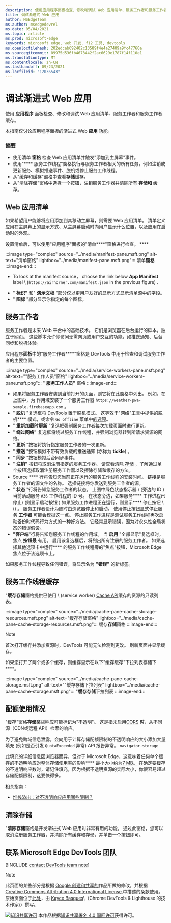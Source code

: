 ```yaml
---
description: 使用应用程序面板检查、修改和调试 Web 应用清单、服务工作者和服务工作者缓存。
title: 调试渐进式 Web 应用
author: MSEdgeTeam
ms.author: msedgedevrel
ms.date: 05/04/2021
ms.topic: article
ms.prod: microsoft-edge
keywords: microsoft edge, web 开发, f12 工具, devtools
ms.openlocfilehash: 202edcab692402c13589f4e4a27409a9fc47760a
ms.sourcegitcommit: 09975d536fb4673442f2ac6629e1787f14f110e1
ms.translationtype: MT
ms.contentlocale: zh-CN
ms.lasthandoff: 09/23/2021
ms.locfileid: "12036543"
---
```

<!-- Copyright Kayce Basques

   Licensed under the Apache License, Version 2.0 (the "License");
   you may not use this file except in compliance with the License.
   You may obtain a copy of the License at

       https://www.apache.org/licenses/LICENSE-2.0

   Unless required by applicable law or agreed to in writing, software
   distributed under the License is distributed on an "AS IS" BASIS,
   WITHOUT WARRANTIES OR CONDITIONS OF ANY KIND, either express or implied.
   See the License for the specific language governing permissions and
   limitations under the License.  -->
# <a name="debug-progressive-web-apps"></a>调试渐进式 Web 应用

使用 **应用程序** 面板检查、修改和调试 Web 应用清单、服务工作者和服务工作者缓存。

<!--Related Guides:

*   [Progressive Web Apps](/web/progressive-web-apps)  -->

<!--TODO:  Link web "Progressive Web Apps" section when available. -->

本指南仅讨论应用程序面板的渐进式 Web **应用** 功能。  <!--If you're looking for help on the other panes, check out the last section of this guide, [Other Application panel guides](#other-application-panel-guides).  -->

<!--TODO:  Link to sections when available. -->

### <a name="summary"></a>摘要

*   使用清单 **窗格** 检查 Web 应用清单并触发"添加到主屏幕"事件。
*   使用"**** 服务工作线程"窗格执行与服务工作者相关的所有任务，例如注销或更新服务、模拟推送事件、脱机或停止服务工作线程。
*   从"缓存和缓存"窗格中查看**存储**缓存。
*   从"清除存储"窗格中选择一个按钮，注销服务工作器并清除所有 **存储和** 缓存。

## <a name="web-app-manifest"></a>Web 应用清单

如果希望用户能够将应用添加到其移动主屏幕，则需要 Web 应用清单。  清单定义应用在主屏幕上的显示方式、从主屏幕启动时向用户显示什么位置，以及应用在启动时的外观。

<!--Related Guides:

*   [Improve user experiences with a Web App Manifest](/web/fundamentals/web-app-manifest)
*   [Using App Install Banners](/web/fundamentals/app-install-banners)  -->

<!--TODO:  Link to sections when available. -->

设置清单后，可以使用"应用程序"面板的"清单****"窗格进行检查。 ****

:::image type="complex" source="../media/manifest-pane.msft.png" alt-text="清单窗格" lightbox="../media/manifest-pane.msft.png":::
   清单**窗格**
:::image-end:::

*   To look at the manifest source， choose the link below **App Manifest** label \ (`https://airhorner.com/manifest.json` in the previous figure\) .
<!-- *   Choose the **Add to homescreen** button to simulate an Add to Homescreen event.  Check out the next section for more information.  -->
*   " **标识"** 和" **演示文稿** "部分仅以更用户友好的显示方式显示清单源中的字段。
*   " **图标** "部分显示你指定的每个图标。

<!--### Simulate Add to Homescreen events  -->

<!--A web app may only be added to a homescreen when the site is visited at least twice, with at least five minutes between visits.  While developing or debugging your Add to Homescreen workflow, the criteria is potentially inconvenient.
The **Add to homescreen** button on the **App Manifest** pane lets you simulate Add to Homescreen events whenever you want.  -->

<!--You may test out this feature with the [Microsoft I/O 2016 progressive web app](https://events.alpahabet.com/io2016/), which has proper support for Add to Homescreen.  Choosing on **Add to Homescreen** while the app is open prompts Microsoft Edge to display the "add this site to your shelf" banner, which is the desktop equivalent of the "add to homescreen" banner for mobile devices.  -->

<!--
:::image type="complex" source="../media/io.msft.png" alt-text="Add to desktop shelf" lightbox="../media/io.msft.png":::
   Add to desktop shelf
:::image-end:::
-->

<!--
> [!Tip]
> Keep the **Console** drawer open while simulating Add to Homescreen events.  The Console tells you if your manifest has any issues and logs other information about the Add to Homescreen lifecycle.  -->

<!--The **Add to Homescreen** feature may not yet simulate the workflow for mobile devices.  Notice how the "add to shelf" prompt was triggered in the screenshot above, even though DevTools is in Device Mode.  However, if you may successfully add your app to your desktop shelf, then it works for mobile, too.  -->

<!-- TODO: Rework content after sample app is created. -->

<!--If you want to test out the genuine mobile experience, you may connect a real mobile device to DevTools via **remote debugging**, and then choose the **Add to Homescreen** button \(on DevTools\) to trigger the "add to homescreen" prompt on the connected mobile device.  -->

<!--TODO:  Link Debug "remote debugging" sections when available. -->

## <a name="service-workers"></a>服务工作者

服务工作者是未来 Web 平台中的基础技术。  它们是浏览器在后台运行的脚本，独立于网页。  这些脚本允许你访问无需网页或用户交互的功能，如推送通知、后台同步和脱机体验。

<!--Related Guides:

*   [Intro to Service Workers](/web/fundamentals/primers/service-worker)
*   [Push Notifications: Timely, Relevant, and Precise](/web/fundamentals/push-notifications)  -->

<!--TODO:  Link to sections when available. -->

应用程序**面板**中的"服务工作者****"窗格是 DevTools 中用于检查和调试服务工作者的主要位置。

:::image type="complex" source="../media/service-workers-pane.msft.png" alt-text="&quot;服务工作人员&quot;窗格" lightbox="../media/service-workers-pane.msft.png":::
   " **服务工作人员"** 窗格
:::image-end:::

*   如果将服务工作器安装到当前打开的页面，则它将在此窗格中列出。  例如，在上图中，为 作用域安装了一个服务工作器 `https://weather-pwa-sample.firebaseapp.com` 。
*   " **脱机** "复选框将 DevTools 置于脱机模式。  这等效于"网络"工具中提供的脱机**** 模式，或命令 `Go offline` 菜单中[的选项][DevtoolsCommandMenuIndex]。
*   " **重新加载时更新** "复选框强制服务工作者每次加载页面时进行更新。
*   " **绕过网络"** 复选框将绕过服务工作线程，并强制浏览器转到所请求资源的网络。
*   " **更新** "按钮将执行指定服务工作者的一次更新。
*   " **推送** "按钮模拟不带有效负载的推送通知 (亦称为 **tickle**\) 。
*   " **同步** "按钮模拟后台同步事件。
*   " **注销"** 按钮将取消注册指定的服务工作器。  请查看清除 [存储](#clear-storage) ，了解通过单个按钮选择取消注册服务工作器以及擦除存储和缓存的方法。
*   Source **** 行将告知您当前正在运行的服务工作线程的安装时间。  链接是服务工作者的源文件的名称。  选择链接将你发送到服务工作者的源。
*   " **状态** "行将告知您服务工作者的状态。  上图中绿色状态指示器 \ (旁边的 ID ) 当前活动服务 `#36` 工作线程的 ID 号。  在状态旁边，如果服务**** 工作进程已停止\ (则显示启动按钮 \) 如果服务工作进程正在运行，则显示**** 停止按钮 \ (\) 。  服务工作者设计为随时由浏览器停止和启动。  使用停止按钮显式停止服务 **工作器** 可能会模拟这一点。  停止服务工作进程是测试服务工作线程再次启动备份时代码行为方式的一种好方法。  它经常显示错误，因为对永久性全局状态的错误假设。
*   **"客户端**"行将告知您服务工作线程的作用域。  当 **启用** "全部显示"复选框时，焦点 **按钮最** 有用。  启用该复选框后，将列出所有注册的服务工作者。  如果选择其他选项卡中运行**** 的服务工作线程旁的"焦点"按钮，Microsoft Edge焦点位于该选项卡上。

如果服务工作线程导致任何错误，将显示名为 **"错误"** 的新标签。

<!--
:::image type="complex" source="../media/sw-error.msft.png" alt-text="Service worker with errors" lightbox="../media/sw-error.msft.png":::
   Service worker with errors
:::image-end:::
-->

<!--TODO:  Capture Service Worker Errors sample when available. -->
<!--TODO:  Link Web "How tickle works" sections when available. -->

## <a name="service-worker-caches"></a>服务工作线程缓存

"**缓存存储**窗格提供已使用 \ (service worker\) [Cache API][MDNWebCacheAPI]缓存的资源的只读列表。

:::image type="complex" source="../media/cache-pane-cache-storage-resources.msft.png" alt-text="缓存存储窗格" lightbox="../media/cache-pane-cache-storage-resources.msft.png":::
   缓存**存储**窗格
:::image-end:::

> [!NOTE]
> 首次打开缓存并添加资源时，DevTools 可能无法检测到更改。  刷新页面并显示缓存。

如果您打开了两个或多个缓存，则缓存显示在以下"缓存缓存"下拉列表存储下****。

:::image type="complex" source="../media/cache-pane-cache-storage.msft.png" alt-text="&quot;缓存存储下拉列表" lightbox="../media/cache-pane-cache-storage.msft.png":::
   "**缓存存储**下拉列表
:::image-end:::

## <a name="quota-usage"></a>配额使用情况

"缓存"窗格**存储**某些响应可能标记为"不透明"。  这是指未启用[CORS][FetchHttpCorsProtocol] **时**，从不同源（CDN或远程 API）检索的响应。

<!--TODO:  Link Web "CDN" section when available. -->
<!--TODO:  Link Web "opaque" section when available. -->

为了避免跨域信息泄露，会向用于计算存储配额限制的不透明响应的大小添加大量填充 (例如是否引发 `QuotaExceeded` 异常\) API 报告异常。 `navigator.storage`

<!--TODO:  Link Estimating "`navigator.storage` API" sections when available. -->

此填充的详细信息因浏览器而异，但对于 Microsoft Edge，这意味着任何单个缓存的不透明响应对整体存储使用率的影响**** 最小大小约为[7 MB。][ChromiumIssues796060#c17]  在确定要缓存的不透明响应数时，请记住填充，因为根据不透明资源的实际大小，你很容易超过存储配额限制，这要快得多。

相关指南：

*   [堆栈溢出：对不透明响应应用哪些限制？][StackOverflowLimitationsForOpaqueResponses]
<!--*   [Alphabet work container: Understanding Storage Quota](/web/tools/Alphabet-work-container/guides/storage-quota#beware_of_opaque_responses)  -->

<!--TODO:  Link Work container storage quota for opaque responses section when available. -->

## <a name="clear-storage"></a>清除存储

"**清除存储**窗格是开发渐进式 Web 应用时非常有用的功能。  通过此窗格，您可以取消注册服务工作器，并清除所有缓存和存储，并单击一个按钮即可。  <!--Check out the section below to learn more.  -->

<!--Related Guides:

*   [Clear Storage](/iterate/manage-data/local-storage#clear-storage)  -->

<!--TODO:  Link to sections when available. -->

<!--## Other Application panel guides

Check out the guides below for more help on the other panes of the **Application** panel.

Related Guides:

*   [Inspect page resources](/iterate/manage-data/page-resources)
*   [Inspect and manage local storage and caches](/iterate/manage-data/local-storage)  -->

## <a name="getting-in-touch-with-the-microsoft-edge-devtools-team"></a>联系 Microsoft Edge DevTools 团队

[!INCLUDE [contact DevTools team note](../includes/contact-devtools-team-note.md)]

<!-- links -->

[DevtoolsCommandMenuIndex]: ../command-menu/index.md "使用 Microsoft Edge DevTools 命令菜单运行命令 | Microsoft Docs"

[ChromiumIssues796060#c17]: https://bugs.chromium.org/p/chromium/issues/detail?id=796060#c17 "Chromium问题 796060：存储代码位于 html 中时，每次刷新时缓存缓存值会上升"

[FetchHttpCorsProtocol]: https://fetch.spec.whatwg.org/#http-cors-protocol

[MDNWebCacheAPI]: https://developer.mozilla.org/docs/Web/API/Cache "缓存 - Web API |MDN"

[StackOverflowLimitationsForOpaqueResponses]: https://stackoverflow.com/q/39109789/385997 "堆栈溢出：对不透明响应应用哪些限制？"

<!--[WebEstimatingAvailableStorageSpace]: whats-new/2017/08/estimating-available-storage-space  -->
<!--[RemoteDebugging]: /debug/remote-debugging/remote-debugging  -->

<!--[WebHowPushWorks]: /web/fundamentals/push-notifications/how-push-works  -->
<!--[WebGlossaryCDN]: /web/fundamentals/glossary#CDN  -->
<!--[WebGlossaryOpaque]: /web/fundamentals/glossary#opaque-response  -->

> [!NOTE]
> 此页面的某些部分是根据 [Google 创建和共享的][GoogleSitePolicies]作品所做的修改，并根据[ Creative Commons Attribution 4.0 International License ][CCA4IL]中描述的条款使用。
> 原始页面位于[此处](https://developers.google.com/web/tools/chrome-devtools/progressive-web-apps)，由 [Kayce Basques][KayceBasques]\（Chrome DevTools \& Lighthouse 的技术作家\）撰写。

[![知识共享许可][CCby4Image]][CCA4IL] 本作品根据[知识共享署名 4.0 国际许可][CCA4IL]获得许可。

[CCA4IL]: https://creativecommons.org/licenses/by/4.0
[CCby4Image]: https://i.creativecommons.org/l/by/4.0/88x31.png
[GoogleSitePolicies]: https://developers.google.com/terms/site-policies
[KayceBasques]: https://developers.google.com/web/resources/contributors#kayce-basques

